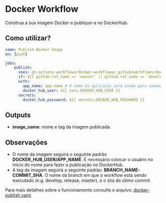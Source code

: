 # Docker Workflow

Construa a sua imagem Docker e publique-a no DockerHub.

## Como utilizar?

```yaml
name: Publish Docker Image
on: [push]

jobs:
    publish:
      uses: gh-actions-workflows/docker-workflows/.github/workflows/docker-publish.yaml@master
      if: ${{ github.ref_name == 'master' || github.ref_name == 'develop'}} # Opcional
      with:
        app_name: app-name # O nome da aplicação será usado para nomear a imagem
        docker_hub_user: ${{ vars.DOCKER_HUB_USER }}
      secrets:
        docker_hub_password: ${{ secrets.DOCKER_HUB_PASSWORD }}
```

## Outputs

* **image_name**: nome e tag da imagem publicada.

## Observações

* O nome da imagem seguirá o seguinte padrão **DOCKER_HUB_USER/APP_NAME**. É necessário colocar o usuário no início do nome para fazer a publicação no DockerHub.
* A tag da imagem seguirá o seguinte padrão: **BRANCH_NAME-COMMIT_SHA**. O nome da branch em que o workflow está sendo executado (e.g. develop, release, master), e o sha do útimo commit.

Para mais detalhes sobre o funcionamento consulte o arquivo: [docker-publish.yaml](https://github.com/gh-actions-workflows/docker-workflows/blob/master/.github/workflows/docker-publish.yaml).

